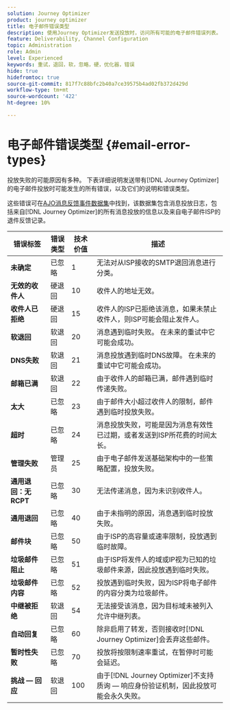 ```yaml
---
solution: Journey Optimizer
product: journey optimizer
title: 电子邮件错误类型
description: 使用Journey Optimizer发送投放时，访问所有可能的电子邮件错误列表。
feature: Deliverability, Channel Configuration
topic: Administration
role: Admin
level: Experienced
keywords: 重试，退回，软，忽略，硬，优化器，错误
hide: true
hidefromtoc: true
source-git-commit: 817f7c88bfc2b40a7ce39575b4ad02fb372d429d
workflow-type: tm+mt
source-wordcount: '422'
ht-degree: 10%

---
```



# 电子邮件错误类型 {#email-error-types}

投放失败的可能原因有多种。 下表详细说明发送带有[!DNL Journey Optimizer]的电子邮件投放时可能发生的所有错误，以及它们的说明和错误类型。

这些错误可在[AJO消息反馈事件数据集](../data/datasets-query-examples.md#message-feedback-event-dataset)中找到，该数据集包含消息投放日志，包括来自[!DNL Journey Optimizer]的所有消息投放的信息以及来自电子邮件ISP的退件反馈记录。

| 错误标签 | 错误类型 | 技术价值 | 描述 |
| --- | --- | --- | --- |
| **未确定** | 已忽略 | 1 | 无法对从ISP接收的SMTP退回消息进行分类。 |
| **无效的收件人** | 硬退回 | 10 | 收件人的地址无效。 |
| **收件人已拒绝** | 硬退回 | 15 | 收件人的ISP已拒绝该消息，如果未禁止收件人，则ISP可能会阻止发件人。 |
| **软退回** | 软退回 | 20 | 消息遇到临时失败。 在未来的重试中它可能会成功。 |
| **DNS失败** | 软退回 | 21 | 消息投放遇到临时DNS故障。 在未来的重试中它可能会成功。 |
| **邮箱已满** | 软退回 | 22 | 由于收件人的邮箱已满，邮件遇到临时传递失败。 |
| **太大** | 已忽略 | 23 | 由于邮件大小超过收件人的限制，邮件遇到临时投放失败。 |
| **超时** | 已忽略 | 24 | 消息投放失败，可能是因为消息有效性已过期，或者发送到ISP所花费的时间太长。 |
| **管理失败** | 管理员 | 25 | 由于电子邮件发送基础架构中的一些策略配置，投放失败。 |
| **通用退回：无RCPT** | 已忽略 | 30 | 无法传递消息，因为未识别收件人。 |
| **通用退回** | 已忽略 | 40 | 由于未指明的原因，消息遇到临时投放失败。 |
| **邮件块** | 已忽略 | 50 | 由于ISP的高容量或速率限制，投放遇到临时故障。 |
| **垃圾邮件阻止** | 已忽略 | 51 | 由于ISP将发件人的域或IP视为已知的垃圾邮件来源，因此投放遇到临时失败。 |
| **垃圾邮件内容** | 已忽略 | 52 | 投放遇到临时失败，因为ISP将电子邮件的内容分类为垃圾邮件。 |
| **中继被拒绝** | 软退回 | 54 | 无法接受该消息，因为目标域未被列入允许中继列表。 |
| **自动回复** | 已忽略 | 60 | 除非启用了转发，否则接收时[!DNL Journey Optimizer]会丢弃这些邮件。 |
| **暂时性失败** | 已忽略 | 70 | 投放将按限制速率重试，在暂停时可能会延迟。 |
| **挑战 — 回应** | 软退回 | 100 | 由于[!DNL Journey Optimizer]不支持质询 — 响应身份验证机制，因此投放可能会永久失败。 |
